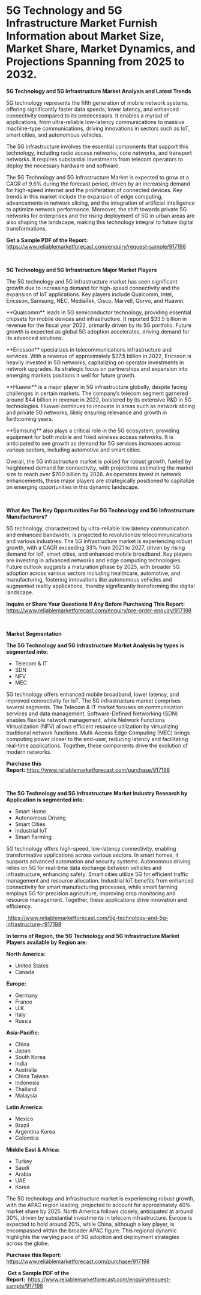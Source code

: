 <p><h1>5G Technology and 5G Infrastructure Market Furnish Information about Market Size, Market Share, Market Dynamics, and Projections Spanning from 2025 to 2032.</h1></p><p><strong>5G Technology and 5G Infrastructure Market Analysis and Latest Trends</strong></p>
<p><p>5G technology represents the fifth generation of mobile network systems, offering significantly faster data speeds, lower latency, and enhanced connectivity compared to its predecessors. It enables a myriad of applications, from ultra-reliable low-latency communications to massive machine-type communications, driving innovations in sectors such as IoT, smart cities, and autonomous vehicles. </p><p>The 5G infrastructure involves the essential components that support this technology, including radio access networks, core networks, and transport networks. It requires substantial investments from telecom operators to deploy the necessary hardware and software.</p><p>The 5G Technology and 5G Infrastructure Market is expected to grow at a CAGR of 9.6% during the forecast period, driven by an increasing demand for high-speed internet and the proliferation of connected devices. Key trends in this market include the expansion of edge computing, advancements in network slicing, and the integration of artificial intelligence to optimize network performance. Moreover, the shift towards private 5G networks for enterprises and the rising deployment of 5G in urban areas are also shaping the landscape, making this technology integral to future digital transformations.</p></p>
<p><strong>Get a Sample PDF of the Report:&nbsp;</strong> <a href="https://www.reliablemarketforecast.com/enquiry/request-sample/917198?utm_campaign=2336&utm_medium=2&utm_source=Github&utm_content=ia&utm_term=18042025&utm_id=5g-technology-and-5g-infrastructure">https://www.reliablemarketforecast.com/enquiry/request-sample/917198</a></p>
<p>&nbsp;</p>
<p><strong>5G Technology and 5G Infrastructure Major Market Players</strong></p>
<p><p>The 5G technology and 5G infrastructure market has seen significant growth due to increasing demand for high-speed connectivity and the expansion of IoT applications. Key players include Qualcomm, Intel, Ericsson, Samsung, NEC, MediaTek, Cisco, Marvell, Qorvo, and Huawei.</p><p>**Qualcomm** leads in 5G semiconductor technology, providing essential chipsets for mobile devices and infrastructure. It reported $33.5 billion in revenue for the fiscal year 2022, primarily driven by its 5G portfolio. Future growth is expected as global 5G adoption accelerates, driving demand for its advanced solutions.</p><p>**Ericsson** specializes in telecommunications infrastructure and services. With a revenue of approximately $27.5 billion in 2022, Ericsson is heavily invested in 5G networks, capitalizing on operator investments in network upgrades. Its strategic focus on partnerships and expansion into emerging markets positions it well for future growth.</p><p>**Huawei** is a major player in 5G infrastructure globally, despite facing challenges in certain markets. The company’s telecom segment garnered around $44 billion in revenue in 2022, bolstered by its extensive R&D in 5G technologies. Huawei continues to innovate in areas such as network slicing and private 5G networks, likely ensuring relevance and growth in forthcoming years.</p><p>**Samsung** also plays a critical role in the 5G ecosystem, providing equipment for both mobile and fixed wireless access networks. It is anticipated to see growth as demand for 5G services increases across various sectors, including automotive and smart cities.</p><p>Overall, the 5G infrastructure market is poised for robust growth, fueled by heightened demand for connectivity, with projections estimating the market size to reach over $700 billion by 2026. As operators invest in network enhancements, these major players are strategically positioned to capitalize on emerging opportunities in this dynamic landscape.</p></p>
<p>&nbsp;</p>
<p><strong>What Are The Key Opportunities For 5G Technology and 5G Infrastructure Manufacturers?</strong></p>
<p><p>5G technology, characterized by ultra-reliable low latency communication and enhanced bandwidth, is projected to revolutionize telecommunications and various industries. The 5G infrastructure market is experiencing robust growth, with a CAGR exceeding 33% from 2021 to 2027, driven by rising demand for IoT, smart cities, and enhanced mobile broadband. Key players are investing in advanced networks and edge computing technologies. Future outlook suggests a maturation phase by 2025, with broader 5G adoption across various sectors including healthcare, automotive, and manufacturing, fostering innovations like autonomous vehicles and augmented reality applications, thereby significantly transforming the digital landscape.</p></p>
<p><strong>Inquire or Share Your Questions If Any Before Purchasing This Report:</strong> <a href="https://www.reliablemarketforecast.com/enquiry/pre-order-enquiry/917198?utm_campaign=2336&utm_medium=2&utm_source=Github&utm_content=ia&utm_term=18042025&utm_id=5g-technology-and-5g-infrastructure">https://www.reliablemarketforecast.com/enquiry/pre-order-enquiry/917198</a></p>
<p>&nbsp;</p>
<p><strong>Market Segmentation</strong></p>
<p><strong>The 5G Technology and 5G Infrastructure Market Analysis by types is segmented into:</strong></p>
<p><ul><li>Telecom & IT</li><li>SDN</li><li>NFV</li><li>MEC</li></ul></p>
<p><p>5G technology offers enhanced mobile broadband, lower latency, and improved connectivity for IoT. The 5G infrastructure market comprises several segments. The Telecom & IT market focuses on communication services and data management. Software-Defined Networking (SDN) enables flexible network management, while Network Functions Virtualization (NFV) allows efficient resource utilization by virtualizing traditional network functions. Multi-Access Edge Computing (MEC) brings computing power closer to the end-user, reducing latency and facilitating real-time applications. Together, these components drive the evolution of modern networks.</p></p>
<p><strong>Purchase this Report:&nbsp;</strong><a href="https://www.reliablemarketforecast.com/purchase/917198?utm_campaign=2336&utm_medium=2&utm_source=Github&utm_content=ia&utm_term=18042025&utm_id=5g-technology-and-5g-infrastructure">https://www.reliablemarketforecast.com/purchase/917198</a></p>
<p>&nbsp;</p>
<p><strong>The 5G Technology and 5G Infrastructure Market Industry Research by Application is segmented into:</strong></p>
<p><ul><li>Smart Home</li><li>Autonomous Driving</li><li>Smart Cities</li><li>Industrial IoT</li><li>Smart Farming</li></ul></p>
<p><p>5G technology offers high-speed, low-latency connectivity, enabling transformative applications across various sectors. In smart homes, it supports advanced automation and security systems. Autonomous driving relies on 5G for real-time data exchange between vehicles and infrastructure, enhancing safety. Smart cities utilize 5G for efficient traffic management and resource allocation. Industrial IoT benefits from enhanced connectivity for smart manufacturing processes, while smart farming employs 5G for precision agriculture, improving crop monitoring and resource management. Together, these applications drive innovation and efficiency.</p></p>
<p><a href="https://www.reliablemarketforecast.com/5g-technology-and-5g-infrastructure-r917198?utm_campaign=2336&utm_medium=2&utm_source=Github&utm_content=ia&utm_term=18042025&utm_id=5g-technology-and-5g-infrastructure">&nbsp;https://www.reliablemarketforecast.com/5g-technology-and-5g-infrastructure-r917198</a></p>
<p><strong>In terms of Region, the 5G Technology and 5G Infrastructure Market Players available by Region are:</strong></p>
<p>
    <p> <strong> North America: </strong>
        <ul>
            <li>United States</li>
            <li>Canada</li>
        </ul>
        </p> 
    <p> <strong> Europe: </strong>
        <ul>
            <li>Germany</li>
            <li>France</li>
            <li>U.K.</li>
            <li>Italy</li>
            <li>Russia</li>
        </ul>
        </p> 
    <p> <strong> Asia-Pacific: </strong>
        <ul>
            <li>China</li>
            <li>Japan</li>
            <li>South Korea</li>
            <li>India</li>
            <li>Australia</li>
            <li>China Taiwan</li>
            <li>Indonesia</li>
            <li>Thailand</li>
            <li>Malaysia</li>
        </ul>
        </p> 
    <p> <strong> Latin America: </strong>
        <ul>
            <li>Mexico</li>
            <li>Brazil</li>
            <li>Argentina Korea</li>
            <li>Colombia</li>
        </ul>
        </p> 
    <p> <strong> Middle East & Africa: </strong>
        <ul>
            <li>Turkey</li>
            <li>Saudi</li>
            <li>Arabia</li>
            <li>UAE</li>
            <li>Korea</li>
        </ul>
    </p>
    </p>
<p><p>The 5G technology and infrastructure market is experiencing robust growth, with the APAC region leading, projected to account for approximately 40% market share by 2025. North America follows closely, anticipated at around 30%, driven by substantial investments in telecom infrastructure. Europe is expected to hold around 20%, while China, although a key player, is encompassed within the broader APAC figure. This regional dynamic highlights the varying pace of 5G adoption and deployment strategies across the globe.</p></p>
<p><strong>Purchase this Report: </strong><a href="https://www.reliablemarketforecast.com/purchase/917198?utm_campaign=2336&utm_medium=2&utm_source=Github&utm_content=ia&utm_term=18042025&utm_id=5g-technology-and-5g-infrastructure">https://www.reliablemarketforecast.com/purchase/917198</a></p>
<p>&nbsp;<strong>Get a Sample PDF of the Report:&nbsp;&nbsp;</strong><a href="https://www.reliablemarketforecast.com/enquiry/request-sample/917198?utm_campaign=2336&utm_medium=2&utm_source=Github&utm_content=ia&utm_term=18042025&utm_id=5g-technology-and-5g-infrastructure">https://www.reliablemarketforecast.com/enquiry/request-sample/917198</a></p>
<p><strong></strong></p>
<p><p></p><p></p><p></p></p>